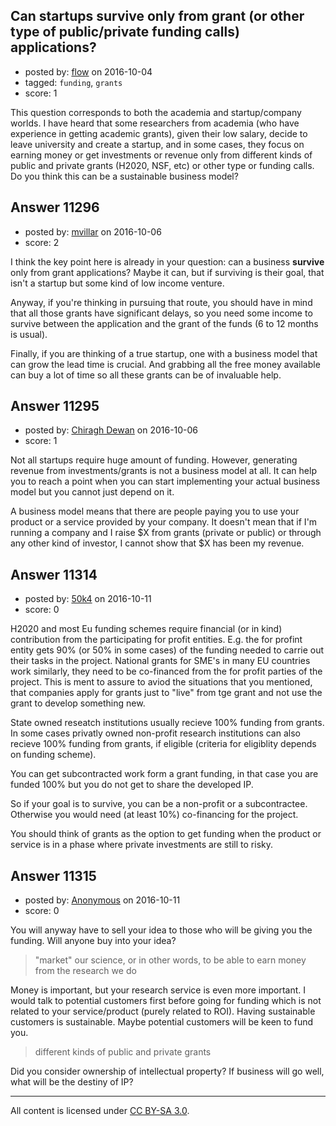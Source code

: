 ## Can startups survive only from grant (or other type of public/private funding calls) applications?

- posted by: [flow](https://stackexchange.com/users/57288/flow) on 2016-10-04
- tagged: `funding`, `grants`
- score: 1

This question corresponds to both the academia and startup/company worlds. I have heard that some researchers from academia (who have experience in getting academic grants), given their low salary, decide to leave university and create a startup, and in some cases, they focus on earning money or get investments or revenue only from different kinds of public and private grants (H2020, NSF, etc) or other type or funding calls. Do you think this can be a sustainable business model?


## Answer 11296

- posted by: [mvillar](https://stackexchange.com/users/1980756/mvillar) on 2016-10-06
- score: 2

I think the key point here is already in your question: can a business **survive** only from grant applications? Maybe it can, but if surviving is their goal, that isn't a startup but some kind of low income venture.

Anyway, if you're thinking in pursuing that route, you should have in mind that all those grants have significant delays, so you need some income to survive between the application and the grant of the funds (6 to 12 months is usual).

Finally, if you are thinking of a true startup, one with a business model that can grow the lead time is crucial. And grabbing all the free money available can buy a lot of time so all these grants can be of invaluable help.




## Answer 11295

- posted by: [Chiragh Dewan](https://stackexchange.com/users/9254789/chiragh-dewan) on 2016-10-06
- score: 1

Not all startups require huge amount of funding. However, generating revenue from investments/grants is not a business model at all. It can help you to reach a point when you can start implementing your actual business model but you cannot just depend on it. 

A business model means that there are people paying you to use your product or a service provided by your company. It doesn't mean that if I'm running a company and I raise $X from grants (private or public) or through any other kind of investor, I cannot show that $X has been my revenue. 


## Answer 11314

- posted by: [50k4](https://stackexchange.com/users/5986638/50k4) on 2016-10-11
- score: 0

H2020 and most Eu funding schemes require financial (or in kind) contribution from the participating for profit entities. E.g. the for profint entity gets 90% (or 50% in some cases) of the funding needed to carrie out their tasks in the project. National grants for SME's in many EU countries work similarly, they need to be co-financed from the for profit parties of the project. This is ment to assure to aviod the situations that you mentioned, that companies apply for grants just to "live" from tge grant and not use the grant to develop something new. 

State owned reseatch institutions usually recieve 100% funding from grants. In some cases privatly owned non-profit research institutions can also recieve 100% funding from grants, if eligible (criteria for eligiblity depends on funding scheme).

You can get subcontracted work form a grant funding, in that case you are funded 100% but you do not get to share the developed IP. 

So if your goal is to survive, you can be a non-profit or a subcontractee. Otherwise you would need (at least 10%) co-financing for the project.

You should think of grants as the option to get funding when the product or service is in a phase where private investments are still to risky. 


## Answer 11315

- posted by: [Anonymous](https://stackexchange.com/users/1584111/anonymous) on 2016-10-11
- score: 0

You will anyway have to sell your idea to those who will be giving you the funding. Will anyone buy into your idea?

> "market" our science, or in other words, to be able to earn money from the research we do

Money is important, but your research service is even more important. I would talk to potential customers first before going for funding which is not related to your service/product (purely related to ROI). Having sustainable customers is sustainable. Maybe potential customers will be keen to fund you.

> different kinds of public and private grants

Did you consider ownership of intellectual property? If business will go well, what will be the destiny of IP?



---

All content is licensed under [CC BY-SA 3.0](https://creativecommons.org/licenses/by-sa/3.0/).
